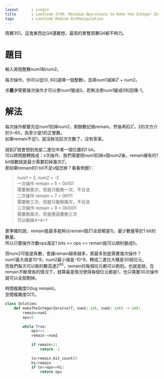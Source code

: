 ```yaml
--- 
layout      : single
title       : LeetCode 2749. Minimum Operations to Make the Integer Zero
tags        : LeetCode Medium BitManipulation
---
```

周賽351。這鬼東西比Q4還難想，最周的單雙周賽Q4都不夠力。  

# 題目
輸入兩個整數num1和num2。  

每次操作，你可以從[0, 60]選擇一個整數i，並將num1減掉2<sup>i</sup> + num2。  

求**最少**需要幾次操作才可以使num1變成0。若無法使num1變成0則回傳-1。  

# 解法
每次操作都要先從num1扣掉num2，剩餘數記做remain，然後再扣2<sup>i</sup>。2的次方介於0\~60，為至少是1的正整數。  
如果remain不足1，就沒辦法扣次方數了，沒有答案。  

說到2<sup>i</sup>就會想到他是二進位中某一個位置的1 bit。  
可以將問題轉換成：x次操作，我們需要把num1扣掉x個num2後，remain擁有的1 bit個數就是最少需要扣掉幾次2<sup>i</sup>。  
那如果remain的1 bit不足x個怎辦？看看例題1：  
> num1 = 3, num2 = -2  
> 一次操作 remain = 5 = 0b101  
> 需要刪兩次，但是只能刪一次，不合法  
> 二次操作 remain = 7 = 0b111  
> 需要刪三次，但是只能刪兩次，不合法  
> 三次操作 remain = 9 = 0b1001  
> 需要刪兩次，但是應該要刪三次  
> 可以刪掉4+4+1  

更準確的說，remain能最多能夠以remain個2<sup>i</sup>(全部都是1)，最少數量等於1 bit的數量。  
所以只要操作次數ops滿足1 bits <= ops <= remain就可以順利變成0。  

但num2可能是負數，會讓remain越來越多，那最多到底需要幾次操作？  
num1最大值是10^9，num2最小值是-10^9，轉成二進位大概是30個位元。  
而我們每次可以刪的數高達2<sup>60</sup>，remain的每個位元都可以刪到。也就是說，在remain不斷增長的情況下，就算最差情況使得每個位元都是1，也只需要30次操作就可以全部刪掉。  

時間複雜度O(log remain)。  
空間複雜度O(1)。  

```python
class Solution:
    def makeTheIntegerZero(self, num1: int, num2: int) -> int:
        remain=num1
        ops=0
        
        while True:
            ops+=1
            remain-=num2
            
            if remain<1:
                return -1
        
            lo=remain.bit_count()
            hi=remain
            if lo<=ops<=hi:
                return ops
```
